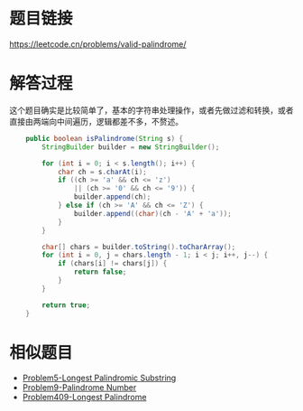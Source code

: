 # 题目链接
https://leetcode.cn/problems/valid-palindrome/

# 解答过程
这个题目确实是比较简单了，基本的字符串处理操作，或者先做过滤和转换，或者直接由两端向中间遍历，逻辑都差不多，不赘述。

```java
	public boolean isPalindrome(String s) {
		StringBuilder builder = new StringBuilder();

		for (int i = 0; i < s.length(); i++) {
			char ch = s.charAt(i);
			if ((ch >= 'a' && ch <= 'z')
				|| (ch >= '0' && ch <= '9')) {
				builder.append(ch);
			} else if (ch >= 'A' && ch <= 'Z') {
				builder.append((char)(ch - 'A' + 'a'));
			}
		}

		char[] chars = builder.toString().toCharArray();
		for (int i = 0, j = chars.length - 1; i < j; i++, j--) {
			if (chars[i] != chars[j]) {
				return false;
			}
		}

		return true;
	}
```

# 相似题目
- [Problem5-Longest Palindromic Substring](2021-10-25-leetcode-problem-5.md)
- [Problem9-Palindrome Number](2022-11-08-leetcode-problem-9.md)
- [Problem409-Longest Palindrome](2021-12-24-leetcode-problem-409.md)